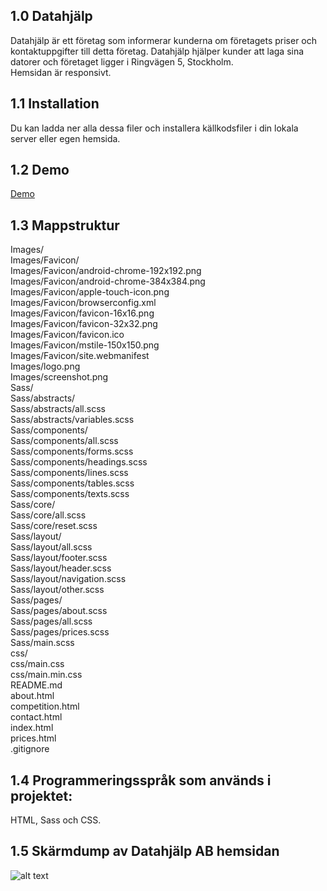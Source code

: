 ## 1.0 Datahjälp

Datahjälp är ett företag som informerar kunderna om företagets priser och kontaktuppgifter till detta företag. Datahjälp hjälper kunder att laga sina datorer och företaget ligger i Ringvägen 5, Stockholm.
<br>Hemsidan är responsivt.

## 1.1 Installation

Du kan ladda ner alla dessa filer och installera källkodsfiler i din lokala server eller egen hemsida.

## 1.2 Demo

<a href='https://fadihanna123.github.io/DatahjalpProjekt/'>Demo</a>

## 1.3 Mappstruktur

Images/<br />
Images/Favicon/ <br />
Images/Favicon/android-chrome-192x192.png <br />
Images/Favicon/android-chrome-384x384.png <br />
Images/Favicon/apple-touch-icon.png <br />
Images/Favicon/browserconfig.xml <br />
Images/Favicon/favicon-16x16.png <br />
Images/Favicon/favicon-32x32.png <br />
Images/Favicon/favicon.ico <br />
Images/Favicon/mstile-150x150.png <br />
Images/Favicon/site.webmanifest <br />
Images/logo.png <br />
Images/screenshot.png <br />
Sass/ <br />
Sass/abstracts/ <br />
Sass/abstracts/all.scss <br />
Sass/abstracts/variables.scss <br />
Sass/components/ <br />
Sass/components/all.scss <br />
Sass/components/forms.scss <br />
Sass/components/headings.scss <br />
Sass/components/lines.scss <br />
Sass/components/tables.scss <br />
Sass/components/texts.scss <br />
Sass/core/ <br />
Sass/core/all.scss <br />
Sass/core/reset.scss <br />
Sass/layout/ <br />
Sass/layout/all.scss <br />
Sass/layout/footer.scss <br />
Sass/layout/header.scss <br />
Sass/layout/navigation.scss <br />
Sass/layout/other.scss <br />
Sass/pages/ <br />
Sass/pages/about.scss <br />
Sass/pages/all.scss <br />
Sass/pages/prices.scss <br />
Sass/main.scss <br />
css/ <br />
css/main.css <br />
css/main.min.css <br />
README.md <br />
about.html <br />
competition.html <br />
contact.html <br />
index.html <br />
prices.html <br />
.gitignore

## 1.4 Programmeringsspråk som används i projektet:

HTML, Sass och CSS.

## 1.5 Skärmdump av Datahjälp AB hemsidan

![alt text](https://github.com/fadihanna123/schoolwork/blob/master/Images/screenshot.png "Screenshot av hemsidan")

